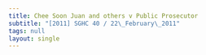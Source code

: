```yaml
---
title: Chee Soon Juan and others v Public Prosecutor
subtitle: "[2011] SGHC 40 / 22\_February\_2011"
tags: null
layout: single
---
```


